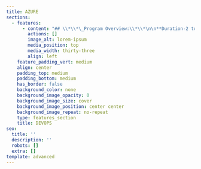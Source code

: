 ```yaml
---
title: AZURE
sections:
  - features:
      - content: "## \\*\\*\_Program Overview:\\*\\*\n\n**Duration-2 to 3 Months**\n\n**Eligibility Criteria – No Eligibility Criteria.**\n\n**Basic concepts provided by Eduprajna Institute.**\n\n**Lifetime Access to Eduprajna Institute LAB(Syllabus Copies , Recorded\_\_ videos)**\n\n**Lifetime doubt clearness.**\n\n**All IT courses Global Certification Available.**\n\n**Placement Support**\n\n**Resume preparation & Soft skill training 1 week**\n\n**project support.**\n\n### **Syllabus:**\n\n**INTRODUCTION TO DEVOPS**\n\n**Source Code Management – Git and Git Hub **\n\n**MAVEN**\n\n** TOMCAT **\n\n**Continuous Integration: JENKINS **\n\n**Configuration management tool : Ansible **\n\n**Deployment Tools: Docker **\n\n**\r**\n\n**Monitoring Tool: Nagios \r**\n\n**Container Orchestration: Kubernetes \r**\n\n\n\n\n\n\n\n\n\n\n\n\n\n\n\n\n\n\n\n\n**\r**\n\n\n\n\n\n\n\n\n\n\n\n\n\n\n\n\n\n\n\n\n\n\n\n\n\n**INTRODUCTION\nTO DEVOPS**\n"
        actions: []
        image_alt: lorem-ipsum
        media_position: top
        media_width: thirty-three
        align: left
    feature_padding_vert: medium
    align: center
    padding_top: medium
    padding_bottom: medium
    has_border: false
    background_color: none
    background_image_opacity: 0
    background_image_size: cover
    background_image_position: center center
    background_image_repeat: no-repeat
    type: features_section
    title: DEVOPS
seo:
  title: ''
  description: ''
  robots: []
  extra: []
template: advanced
---
```

